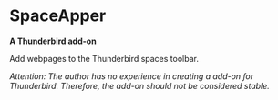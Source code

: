 # SpaceApper

**A Thunderbird add-on**

Add webpages to the Thunderbird spaces toolbar.

*Attention: The author has no experience in creating a add-on for Thunderbird. Therefore, the add-on should not be considered stable.*
